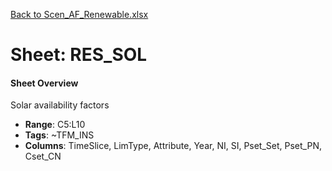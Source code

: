 [Back to Scen_AF_Renewable.xlsx](README.md)

# Sheet: RES_SOL

#### Sheet Overview

Solar availability factors

- **Range**: C5:L10
- **Tags**: ~TFM_INS
- **Columns**: TimeSlice, LimType, Attribute, Year, NI, SI, Pset_Set, Pset_PN, Cset_CN

